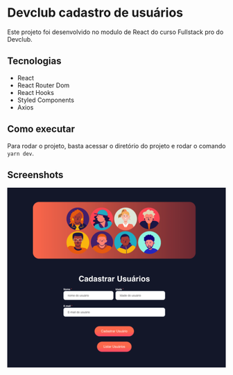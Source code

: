 # Devclub cadastro de usuários

Este projeto foi desenvolvido no modulo de React do curso Fullstack pro do Devclub.

## Tecnologias
- React
- React Router Dom
- React Hooks
- Styled Components
- Axios


## Como executar
Para rodar o projeto, basta acessar o diretório do projeto e rodar o comando `yarn dev`.

## Screenshots
![cadastro de usuários](https://github.com/WivimDavid/Devclub-cadastro-de-usuarios-2.0/blob/main/src/assets/cadastro-usuarios-2.0.png)